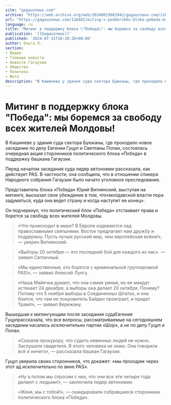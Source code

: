 ```yaml
---
site: "gagauznews.com"
archive: "https://web.archive.org/web/20240815081942/gagauznews.com/116482/miting-v-podderzhku-bloka-pobeda-my-boremsya-za-svobodu-vseh-zhitelej-moldovy.html"
url: "https://gagauznews.com/116482/miting-v-podderzhku-bloka-pobeda-my-boremsya-za-svobodu-vseh-zhitelej-moldovy.html"
language: ru
title: "Митинг в поддержку блока \"Победа\": мы боремся за свободу всех жителей Молдовы!"
publication: '[[Gagauznews]]'
published: '2024-07-31T10:38:28+00:00'
author: Ольга Л.
section:
- Видео
- Главные новости
- Новости Гагаузии
- Общество
- Политика
- Фото
description: "В Кишиневе у здания суда сектора Буюканы, где проходило новое заседание по делу Евгении Гуцул и Светланы Попан, состоялась очередная акция сторонников политического блока «Победа» в поддержку башкана Гагаузии. Перед началом заседания суда лидер автономии рассказала, как действует PAS. В частности, она сообщила, что в отношении спикера Народного собрания Гагаузии было начато уголовное преследование. Представитель блока «Победа» Юрий Витнянский, выступая на митинге, высказал свое убеждение в том, что «молдавской власти пора задуматься, куда она ведет страну и когда наступит ее конец». Он подчеркнул, что политический блок «Победа» отстаивает права и борется за свободу всех жителей Молдовы. «Что происходит в мире? […]"
---
```


# Митинг в поддержку блока "Победа": мы боремся за свободу всех жителей Молдовы!

В Кишиневе у здания суда сектора Буюканы, где проходило новое заседание по делу Евгении Гуцул и Светланы Попан, состоялась очередная акция сторонников политического блока «Победа» в поддержку башкана Гагаузии.

Перед началом заседания суда лидер автономии рассказала, как действует PAS. В частности, она сообщила, что в отношении спикера Народного собрания Гагаузии было начато уголовное преследование.

Представитель блока «Победа» Юрий Витнянский, выступая на митинге, высказал свое убеждение в том, что«молдавской власти пора задуматься, куда она ведет страну и когда наступит ее конец».

Он подчеркнул, что политический блок «Победа» отстаивает права и борется за свободу всех жителей Молдовы.

> «Что происходит в мире? В Европе издеваются над православными святынями. Восток предлагает нам дружбу и поддержку. Пусть лучше русский мир, чем европейская война!», — уверен Витнянский.

> «Выборы 20 октября — это последний бой для каждого из нас». — заявил Свтличный.

> «Мы единственные, кто борется с криминальной группировкой PAS!», — заявил Алексей Лунгу.

> «Наша Майечка думает, что она самая умная, но ее мандат истекает 24 декабря, а выборы она делает 20 октября. Почему? Потому что 5 ноября выборы в Соединенных Штатах, и она боится, что там ее покровитель Байден проиграет, и придет Трамп», — заявил Вережану.

Вышедшая к митингующим после заседания судаЕвгения Гуцулрассказала, что все вопросы, рассматриваемые на сегодняшнем заседании касались исключительно партии «Шор», а не по делу Гуцул и Попан.

> «Сказала прокурору, что судить невинных людей не нужно. Заслушали свидетеля. Я этого человека не знаю. Она говорила всё и ничего», — рассказала башкан Гагаузии.

Гуцул уверила своих сторонников, что докажет: «мы проходим через этот ад исключительно по вине PAS».

> «Ну а потом мы спросим с них, что они все эти четыре года делают с людьми!», — заключила лидер автономии.

> «Женя, мы с тобой!», — скандировали собравшиеся сторонники политического блока «Победа».